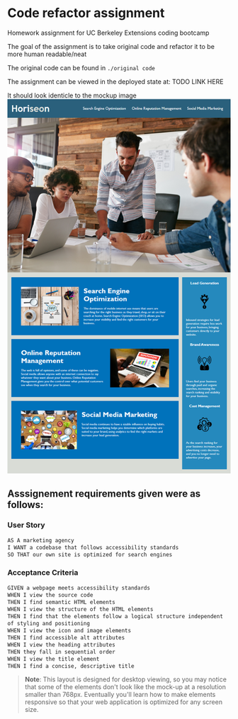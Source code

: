# Code refactor assignment

Homework assignment for UC Berkeley Extensions coding bootcamp

The goal of the assignment is to take original code and refactor it to be more
human readable/neat

The original code can be found in `./original code`

The assignment can be viewed in the deployed state at: TODO LINK HERE

It should look identicle to the mockup image
<img src="./assets/images/01-html-css-git-homework-demo.png"
alt="A mockup image of the website">

## Asssignement requirements given were as follows:

### User Story

```
AS A marketing agency
I WANT a codebase that follows accessibility standards
SO THAT our own site is optimized for search engines
```

### Acceptance Criteria

```
GIVEN a webpage meets accessibility standards
WHEN I view the source code
THEN I find semantic HTML elements
WHEN I view the structure of the HTML elements
THEN I find that the elements follow a logical structure independent of styling and positioning
WHEN I view the icon and image elements
THEN I find accessible alt attributes
WHEN I view the heading attributes
THEN they fall in sequential order
WHEN I view the title element
THEN I find a concise, descriptive title
```

> **Note**: This layout is designed for desktop viewing, so you may notice that some of the elements don't look like the mock-up at a resolution smaller than 768px. Eventually you'll learn how to make elements responsive so that your web application is optimized for any screen size.
